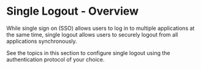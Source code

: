# Single Logout - Overview

While single sign on (SSO) allows users to log in to multiple applications at the same time, single logout allows users to securely logout from all applications synchronously.

See the topics in this section to configure single logout using the authentication protocol of your choice.